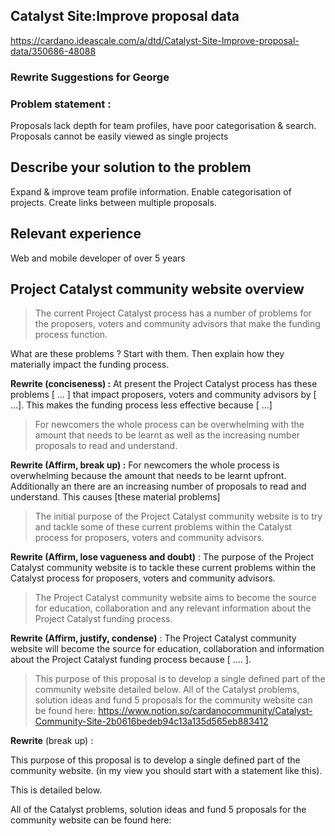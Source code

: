 ## Catalyst Site:Improve proposal data

https://cardano.ideascale.com/a/dtd/Catalyst-Site-Improve-proposal-data/350686-48088

### Rewrite Suggestions for George

### Problem statement :

Proposals lack depth for team profiles, have poor categorisation & search. 
Proposals cannot be easily viewed as single projects

## Describe your solution to the problem

Expand & improve team profile information.
Enable categorisation of projects.
Create links between multiple proposals.

## Relevant experience

Web and mobile developer of over 5 years

## Project Catalyst community website overview

> The current Project Catalyst process has a number of problems for the proposers, voters and community advisors that make the funding process function. 

What are these problems ? Start with them. Then explain how they materially impact the funding process.

**Rewrite (conciseness) :** At present the Project Catalyst process has these problems [ ... ] that impact proposers, voters and community advisors by [ ...]. 
This makes the funding process less effective because [ ...] 

> For newcomers the whole process can be overwhelming with the amount that needs to be learnt as well as the increasing number proposals to read and understand.

**Rewrite (Affirm, break up) :** For newcomers the whole process is overwhelming because the amount that needs to be learnt upfront. Additionally an there are an increasing number of proposals to read and understand. This causes [these material problems]

> The initial purpose of the Project Catalyst community website is to try and tackle some of these current problems within the Catalyst process for proposers, voters and community advisors. 

**Rewrite (Affirm, lose vagueness and doubt)** : The purpose of the Project Catalyst community website is to tackle these current problems within the Catalyst process for proposers, voters and community advisors. 

> The Project Catalyst community website aims to become the source for education, collaboration and any relevant information about the Project Catalyst funding process.

**Rewrite (Affirm, justify, condense)** : The Project Catalyst community website will become the source for education, collaboration and information about the Project Catalyst funding process because [ .... ].

> This purpose of this proposal is to develop a single defined part of the community website detailed below. All of the Catalyst problems, solution ideas and fund 5 proposals for the community website can be found here: https://www.notion.so/cardanocommunity/Catalyst-Community-Site-2b0616bedeb94c13a135d565eb883412

**Rewrite** (break up) : 

This purpose of this proposal is to develop a single defined part of the community website. (in my view you should start with a statement like this).

This is detailed below. 

All of the Catalyst problems, solution ideas and fund 5 proposals for the community website can be found here: 


